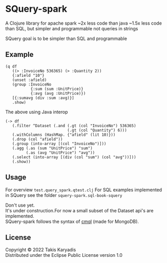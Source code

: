 # SQuery-spark

A Clojure library for apache spark
~2x less code than java
~1.5x less code than SQL, but simpler and programmable not queries in strings

SQuery goal is to be simpler than SQL and programmable

## Example

```
(q df
   ((> :InvoiceNo 536365) (> :Quantity 2))
   {:afield "10"}
   (unset :afield)
   (group :InvoiceNo
           {:sum (sum :UnitPrice)}
           {:avg (avg :UnitPrice)})
   [{:sumavg (div :sum :avg)}]
   .show)
```

The above using Java interop

```
(-> df
   (.filter ^Dataset (.and (.gt (col "InvoiceNo") 536365)
                           (.gt (col "Quantity") 6)))
   (.withColumns (HashMap. {"afield" (lit 10)}))
   (.drop (col "afield"))
   (.group (into-array [(col "InvoiceNo")]))
   (.agg (.as (sum "UnitPrice") "sum")
         (.as (avg "UnitPrice") "avg"))
   (.select (into-array [(div (col "sum") (col "avg"))]))
   (.show))
```


## Usage

For overview `test.query_spark.qtest.clj`
For SQL examples implemented in SQuery see the folder `squery-spark.sql-book-squery`

Don't use yet.  
It's under construction.For now a small subset of the Dataset api's are implemented.    
SQuery-spark follows the syntax of [cmql](https://cmql.org/documentation/) (made for MongoDB).  

## License

Copyright © 2022 Takis Karyadis  
Distributed under the Eclipse Public License version 1.0
